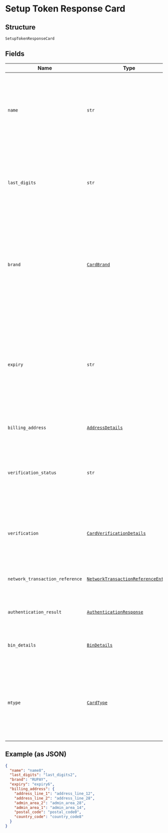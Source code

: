 
# Setup Token Response Card

## Structure

`SetupTokenResponseCard`

## Fields

| Name | Type | Tags | Description |
|  --- | --- | --- | --- |
| `name` | `str` | Optional | The card holder's name as it appears on the card.<br><br>**Constraints**: *Minimum Length*: `2`, *Maximum Length*: `300`, *Pattern*: `^[A-Za-z ]+$` |
| `last_digits` | `str` | Optional | The last digits of the payment card.<br><br>**Constraints**: *Minimum Length*: `2`, *Maximum Length*: `4`, *Pattern*: `[0-9]{2,}` |
| `brand` | [`CardBrand`](../../doc/models/card-brand.md) | Optional | The card network or brand. Applies to credit, debit, gift, and payment cards.<br><br>**Constraints**: *Minimum Length*: `1`, *Maximum Length*: `255`, *Pattern*: `^[A-Z_]+$` |
| `expiry` | `str` | Optional | The year and month, in ISO-8601 `YYYY-MM` date format. See [Internet date and time format](https://tools.ietf.org/html/rfc3339#section-5.6).<br><br>**Constraints**: *Minimum Length*: `7`, *Maximum Length*: `7`, *Pattern*: `^[0-9]{4}-(0[1-9]\|1[0-2])$` |
| `billing_address` | [`AddressDetails`](../../doc/models/address-details.md) | Optional | Address request details. |
| `verification_status` | `str` | Optional | Verification status of Card.<br><br>**Constraints**: *Minimum Length*: `1`, *Maximum Length*: `255`, *Pattern*: `^[0-9A-Z_]+$` |
| `verification` | [`CardVerificationDetails`](../../doc/models/card-verification-details.md) | Optional | Card Verification details including the authorization details and 3D SECURE details. |
| `network_transaction_reference` | [`NetworkTransactionReferenceEntity`](../../doc/models/network-transaction-reference-entity.md) | Optional | Previous network transaction reference including id in response. |
| `authentication_result` | [`AuthenticationResponse`](../../doc/models/authentication-response.md) | Optional | Results of Authentication such as 3D Secure. |
| `bin_details` | [`BinDetails`](../../doc/models/bin-details.md) | Optional | Bank Identification Number (BIN) details used to fund a payment. |
| `mtype` | [`CardType`](../../doc/models/card-type.md) | Optional | Type of card. i.e Credit, Debit and so on.<br><br>**Constraints**: *Minimum Length*: `1`, *Maximum Length*: `255`, *Pattern*: `^[A-Z_]+$` |

## Example (as JSON)

```json
{
  "name": "name8",
  "last_digits": "last_digits2",
  "brand": "RUPAY",
  "expiry": "expiry6",
  "billing_address": {
    "address_line_1": "address_line_12",
    "address_line_2": "address_line_28",
    "admin_area_2": "admin_area_28",
    "admin_area_1": "admin_area_14",
    "postal_code": "postal_code0",
    "country_code": "country_code8"
  }
}
```

